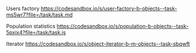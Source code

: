 Users factory
https://codesandbox.io/s/user-factory-b-objects--task-ms5wr7?file=/task/task.md

Population statistics
https://codesandbox.io/s/population-b-objects--task-5pxix4?file=/task/task.js

Iterator
https://codesandbox.io/s/object-iterator-b-m-objects--task-sbqwft
